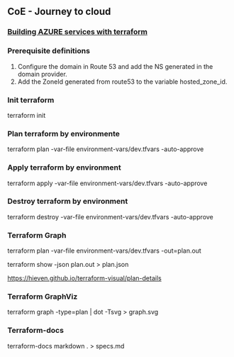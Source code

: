 ## CoE - Journey to cloud

### [Building AZURE services with terraform]()

### Prerequisite definitions
1. Configure the domain in Route 53 and add the NS generated in the domain provider.
2. Add the ZoneId generated from route53 to the variable hosted_zone_id.

### Init terraform
terraform init

### Plan terraform by environmente
terraform plan -var-file environment-vars/dev.tfvars -auto-approve

### Apply terraform by environment
terraform apply -var-file environment-vars/dev.tfvars -auto-approve

### Destroy terraform by environment
terraform destroy -var-file environment-vars/dev.tfvars -auto-approve

### Terraform Graph
terraform plan -var-file environment-vars/dev.tfvars -out=plan.out

terraform show -json plan.out > plan.json

https://hieven.github.io/terraform-visual/plan-details

### Terraform GraphViz
terraform graph -type=plan | dot -Tsvg > graph.svg

### Terraform-docs
terraform-docs markdown . > specs.md
